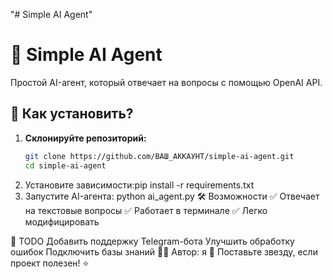 "# Simple AI Agent" 
# 🤖 Simple AI Agent  

Простой AI-агент, который отвечает на вопросы с помощью OpenAI API.  

## 🚀 Как установить?  
1. **Склонируйте репозиторий:**  
   ```bash
   git clone https://github.com/ВАШ_АККАУНТ/simple-ai-agent.git
   cd simple-ai-agent
2. Установите зависимости:pip install -r requirements.txt
3. Запустите AI-агента: python ai_agent.py
🛠 Возможности
✅ Отвечает на текстовые вопросы
✅ Работает в терминале
✅ Легко модифицировать

📌 TODO
Добавить поддержку Telegram-бота
Улучшить обработку ошибок
Подключить базы знаний
👨‍💻 Автор: я
🌟 Поставьте звезду, если проект полезен! ⭐
